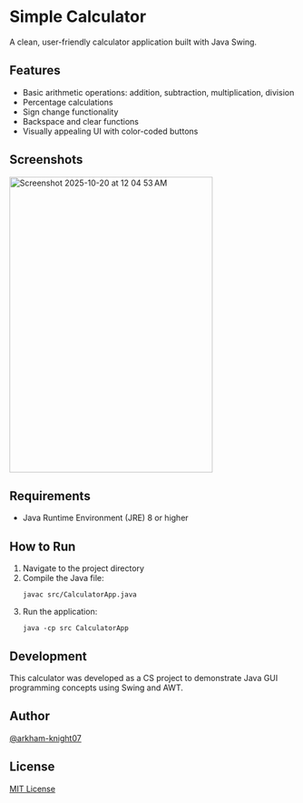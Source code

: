 # Simple Calculator

A clean, user-friendly calculator application built with Java Swing.

## Features

- Basic arithmetic operations: addition, subtraction, multiplication, division
- Percentage calculations
- Sign change functionality
- Backspace and clear functions
- Visually appealing UI with color-coded buttons

## Screenshots
<img width="358" height="520" alt="Screenshot 2025-10-20 at 12 04 53 AM" src="https://github.com/user-attachments/assets/7d2707b7-6644-4147-bbe4-c000f28943ec" />



## Requirements

- Java Runtime Environment (JRE) 8 or higher

## How to Run

1. Navigate to the project directory
2. Compile the Java file:
   ```
   javac src/CalculatorApp.java
   ```
3. Run the application:
   ```
   java -cp src CalculatorApp
   ```

## Development

This calculator was developed as a CS project to demonstrate Java GUI programming concepts using Swing and AWT.

## Author

[@arkham-knight07](https://github.com/arkham-knight07)

## License

[MIT License](https://opensource.org/licenses/MIT)
